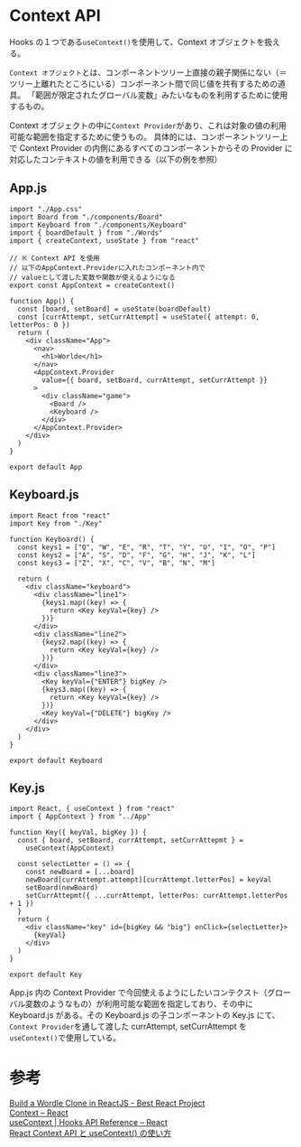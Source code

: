 # Context API

Hooks の１つである`useContext()`を使用して、Context オブジェクトを扱える。

`Context オブジェクト`とは、コンポーネントツリー上直接の親子関係にない（＝ツリー上離れたところにいる）コンポーネント間で同じ値を共有するための道具。 「範囲が限定されたグローバル変数」みたいなものを利用するために使用するもの。

Context オブジェクトの中に`Context Provider`があり、これは対象の値の利用可能な範囲を指定するために使うもの。 具体的には、コンポーネントツリー上で Context Provider の内側にあるすべてのコンポーネントからその Provider に対応したコンテキストの値を利用できる（以下の例を参照）

## App.js

```react
import "./App.css"
import Board from "./components/Board"
import Keyboard from "./components/Keyboard"
import { boardDefault } from "./Words"
import { createContext, useState } from "react"

// ※ Context API を使用
// 以下のAppContext.Providerに入れたコンポーネント内で
// valueとして渡した変数や関数が使えるようになる
export const AppContext = createContext()

function App() {
  const [board, setBoard] = useState(boardDefault)
  const [currAttempt, setCurrAttempt] = useState({ attempt: 0, letterPos: 0 })
  return (
    <div className="App">
      <nav>
        <h1>Worlde</h1>
      </nav>
      <AppContext.Provider
        value={{ board, setBoard, currAttempt, setCurrAttempt }}
      >
        <div className="game">
          <Board />
          <Keyboard />
        </div>
      </AppContext.Provider>
    </div>
  )
}

export default App
```

## Keyboard.js

```react
import React from "react"
import Key from "./Key"

function Keyboard() {
  const keys1 = ["Q", "W", "E", "R", "T", "Y", "U", "I", "O", "P"]
  const keys2 = ["A", "S", "D", "F", "G", "H", "J", "K", "L"]
  const keys3 = ["Z", "X", "C", "V", "B", "N", "M"]

  return (
    <div className="keyboard">
      <div className="line1">
        {keys1.map((key) => {
          return <Key keyVal={key} />
        })}
      </div>
      <div className="line2">
        {keys2.map((key) => {
          return <Key keyVal={key} />
        })}
      </div>
      <div className="line3">
        <Key keyVal={"ENTER"} bigKey />
        {keys3.map((key) => {
          return <Key keyVal={key} />
        })}
        <Key keyVal={"DELETE"} bigKey />
      </div>
    </div>
  )
}

export default Keyboard
```

## Key.js

```react
import React, { useContext } from "react"
import { AppContext } from "../App"

function Key({ keyVal, bigKey }) {
  const { board, setBoard, currAttempt, setCurrAttepmt } =
    useContext(AppContext)

  const selectLetter = () => {
    const newBoard = [...board]
    newBoard[currAttempt.attempt][currAttempt.letterPos] = keyVal
    setBoard(newBoard)
    setCurrAttepmt({ ...currAttempt, letterPos: currAttempt.letterPos + 1 })
  }
  return (
    <div className="key" id={bigKey && "big"} onClick={selectLetter}>
      {keyVal}
    </div>
  )
}

export default Key
```

App.js 内の Context Provider で今回使えるようにしたいコンテクスト（グローバル変数のようなもの）が利用可能な範囲を指定しており、その中に Keyboard.js がある。その Keyboard.js の子コンポーネントの Key.js にて、`Context Provider`を通して渡した currAttempt, setCurrAttempt を`useContext()`で使用している。

# 参考

[Build a Wordle Clone in ReactJS - Best React Project](https://www.youtube.com/watch?v=WDTNwmXUz2c&t=1893s)  
[Context – React](https://reactjs.org/docs/context.html)  
[useContext | Hooks API Reference – React](https://reactjs.org/docs/hooks-reference.html#usecontext)  
[React Context API と useContext() の使い方](https://gotohayato.com/content/523/)
